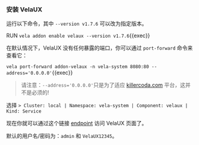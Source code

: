 ### 安装 VelaUX

运行以下命令，其中 `--version v1.7.6` 可以改为指定版本。

RUN `vela addon enable velaux --version v1.7.6`{{exec}}

在默认情况下，VelaUX 没有任何暴露的端口，你可以通过 `port-forward` 命令来查看它：

`vela port-forward addon-velaux -n vela-system 8080:80 --address='0.0.0.0'`{{exec}}

> 请注意：`--address='0.0.0.0'`只是为了适应 [killercoda.com](https://github.com/killercoda/scenario-examples/blob/main/network-traffic/step1.md) 平台，这并不是必须的!

选择 `> Cluster: local | Namespace: vela-system | Component: velaux | Kind: Service`

现在你就可以通过这个链接 [endpoint]({{TRAFFIC_HOST1_8080}}) 访问 VelaUX 页面了。

默认的用户名/密码为：`admin` 和 `VelaUX12345`。
